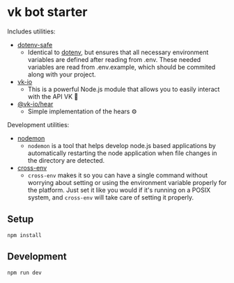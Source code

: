 # vk bot starter

Includes utilities:

* [dotenv-safe](https://www.npmjs.com/package/dotenv-safe)
  * Identical to [dotenv](https://www.npmjs.com/package/dotenv), but ensures that all necessary environment variables are defined after reading from .env. These needed variables are read from .env.example, which should be commited along with your project.
* [vk-io](https://www.npmjs.com/package/vk-io)
    * This is a powerful Node.js module that allows you to easily interact with the API VK 🚀
* [@vk-io/hear](https://www.npmjs.com/package/@vk-io/hear)
    * Simple implementation of the hears ⚙️


Development utilities:

* [nodemon](https://www.npmjs.com/package/nodemon)
  * ``nodemon`` is a tool that helps develop node.js based applications by automatically restarting the node application when file changes in the directory are detected.
* [cross-env](https://www.npmjs.com/package/cross-env)
    * ``cross-env`` makes it so you can have a single command without worrying about setting or using the environment variable properly for the platform. Just set it like you would if it's running on a POSIX system, and ``cross-env`` will take care of setting it properly.

## Setup

```
npm install
```

## Development

```
npm run dev
```